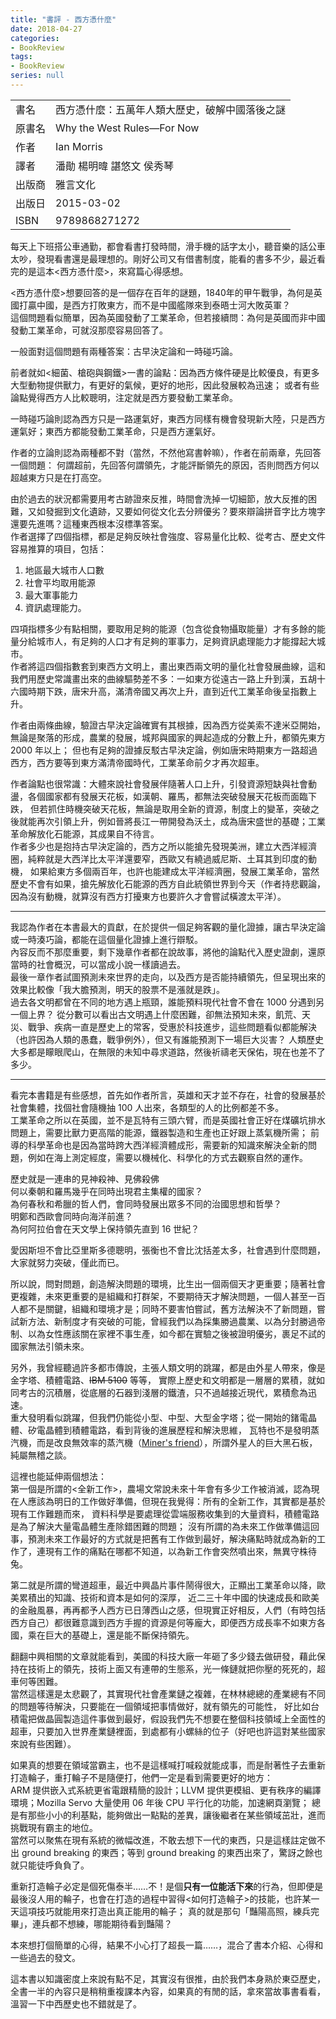 ```yaml
---
title: "書評 - 西方憑什麼"
date: 2018-04-27
categories:
- BookReview
tags:
- BookReview
series: null
---
```


|   |   |
|:-|:-|
|書名|西方憑什麼：五萬年人類大歷史，破解中國落後之謎|
|原書名|Why the West Rules—For Now|
|作者|Ian Morris|
|譯者|潘勛 楊明暐 諶悠文 侯秀琴|
|出版商|雅言文化|
|出版日|2015-03-02|
|ISBN|9789868271272|
<!--more-->

每天上下班搭公車通勤，都會看書打發時間，滑手機的話字太小，聽音樂的話公車太吵，發現看書還是最理想的。剛好公司又有借書制度，能看的書多不少，最近看完的是這本<西方憑什麼>，來寫篇心得感想。  

<西方憑什麼>想要回答的是一個存在百年的謎題，1840年的甲午戰爭，為何是英國打贏中國，是西方打敗東方，而不是中國艦隊來到泰晤士河大敗英軍？  
這個問題看似簡單，因為英國發動了工業革命，但若接續問：為何是英國而非中國發動工業革命，可就沒那麼容易回答了。  

一般面對這個問題有兩種答案：古早決定論和一時碰巧論。  

前者就如<細菌、槍砲與鋼鐵>一書的論點：因為西方條件硬是比較優良，有更多大型動物提供獸力，有更好的氣候，更好的地形，因此發展較為迅速；
或者有些論點覺得西方人比較聰明，注定就是西方要發動工業革命。  

一時碰巧論則認為西方只是一路運氣好，東西方同樣有機會發現新大陸，只是西方運氣好；東西方都能發動工業革命，只是西方運氣好。  

作者的立論則認為兩種都不對（當然，不然他寫書幹嘛），作者在前兩章，先回答一個問題：
何謂超前，先回答何謂領先，才能評斷領先的原因，否則問西方何以超越東方只是在打高空。  

由於過去的狀況都需要用考古跡證來反推，時間會洗掉一切細節，放大反推的困難，又如發掘到文化遺跡，又要如何從文化去分辨優劣？要來辯論拼音字比方塊字還要先進嗎？這種東西根本沒標準答案。  
作者選擇了四個指標，都是足夠反映社會強度、容易量化比較、從考古、歷史文件容易推算的項目，包括：

1. 地區最大城市人口數
2. 社會平均取用能源
3. 最大軍事能力
4. 資訊處理能力。

四項指標多少有點相關，要取用足夠的能源（包含從食物攝取能量）才有多餘的能量分給城市人，有足夠的人口才有足夠的軍事力，足夠資訊處理能力才能撐起大城市。  
作者將這四個指數套到東西方文明上，畫出東西兩文明的量化社會發展曲線，這和我們用歷史常識畫出來的曲線驅勢差不多：一如東方從遠古一路上升到漢，五胡十六國時期下跌，唐宋升高，滿清帝國又再次上升，直到近代工業革命後呈指數上升。  

作者由兩條曲線，驗證古早決定論確實有其根據，因為西方從美索不達米亞開始，無論是聚落的形成，農業的發展，城邦與國家的興起造成的分數上升，都領先東方 2000 年以上；
但也有足夠的證據反駁古早決定論，例如唐宋時期東方一路超過西方，西方要等到東方滿清帝國時代，工業革命前夕才再次超車。  

作者論點也很常識：大體來說社會發展伴隨著人口上升，引發資源短缺與社會動盪，各個國家都有發展天花板，如漢朝、羅馬，都無法突破發展天花板而面臨下跌，
但若抓住時機突破天花板，無論是取用全新的資源，制度上的變革，突破之後就能再次引領上升，例如晉將長江一帶開發為沃土，成為唐宋盛世的基礎；工業革命解放化石能源，其成果自不待言。  
作者多少也是抱持古早決定論的，西方之所以能搶先發現美洲，建立大西洋經濟圈，純粹就是大西洋比太平洋還要窄，西歐又有繞過威尼斯、土耳其到印度的動機，
如果給東方多個兩百年，也許也能建成太平洋經濟圈，發展工業革命，當然歷史不會有如果，搶先解放化石能源的西方自此統領世界到今天（作者持悲觀論，因為沒有動機，就算沒有西方打擾東方也要許久才會嘗試橫渡太平洋）。  

---

我認為作者在本書最大的貢獻，在於提供一個足夠客觀的量化證據，讓古早決定論或一時湊巧論，都能在這個量化證據上進行辯駁。  
內容反而不那麼重要，剩下幾章作者都在說故事，將他的論點代入歷史證劇，還原當時的社會概況，可以當成小說一樣讀過去。  
最後一章作者試圖預測未來世界的走向，以及西方是否能持續領先，但呈現出來的效果比較像「我大膽預測，明天的股票不是漲就是跌」。  
過去各文明都曾在不同的地方遇上瓶頸，誰能預料現代社會不會在 1000 分遇到另一個上界？
從分數可以看出古文明遇上什麼困難，卻無法預知未來，飢荒、天災、戰爭、疾病一直是歷史上的常客，受惠於科技進步，這些問題看似都能解決（也許因為人類的愚蠢，戰爭例外），但又有誰能預測下一場巨大災害？
人類歷史大多都是矇眼爬山，在無限的未知中尋求道路，然後祈禱老天保佑，現在也差不了多少。  

---

看完本書籍是有些感想，首先如作者所言，英雄和天才並不存在，社會的發展基於社會集體，找個社會隨機抽 100 人出來，各類型的人的比例都差不多。  
工業革命之所以在英國，並不是瓦特有三頭六臂，而是英國社會正好在煤礦坑排水問題上，需要比獸力更高階的能源，鐵器製造和生產也正好跟上蒸氣機所需；
前導的科學革命也是因為當時跨大西洋經濟體成形，需要新的知識來解決全新的問題，例如在海上測定經度，需要以機械化、科學化的方式去觀察自然的運作。  

歷史就是一連串的見神殺神、見佛殺佛  
何以秦朝和羅馬幾乎在同時出現君主集權的國家？  
為何春秋和希臘的哲人們，會同時發展出眾多不同的治國思想和哲學？  
明鄭和西歐會同時向海洋前進？  
為何阿拉伯會在天文學上保持領先直到 16 世紀？  

愛因斯坦不會比亞里斯多德聰明，張衡也不會比沈括差太多，社會遇到什麼問題，大家就努力突破，僅此而已。  

所以說，問對問題，創造解決問題的環境，比生出一個兩個天才更重要；隨著社會更複雜，未來更重要的是組織和打群架，不要期待天才解決問題，一個人甚至一百人都不是關鍵，組織和環境才是；同時不要害怕嘗試，舊方法解決不了新問題，嘗試新方法、新制度才有突破的可能，曾經我們以為採集勝過農業、以為分封勝過帝制、以為女性應該關在家裡不事生產，如今都在實驗之後被證明優劣，裹足不試的國家無法引領未來。  

另外，我曾經聽過許多都市傳說，主張人類文明的跳躍，都是由外星人帶來，像是金字塔、積體電路、~~IBM 5100~~ 等等，
實際上歷史和文明都是一層層的累積，就如同考古的沉積層，從底層的石器到淺層的鐵渣，只不過越接近現代，累積愈為迅速。  
重大發明看似跳躍，但我們仍能從小型、中型、大型金字塔；從一開始的鍺電晶體、矽電晶體到積體電路，看到背後的進展歷程和解決思維，
瓦特也不是發明蒸汽機，而是改良無效率的蒸汽機（[Miner's friend](http://www.eoht.info/page/Miner%E2%80%99s+friend)），所謂外星人的巨大黑石板，純屬無稽之談。  

這裡也能延伸兩個想法：  
第一個是所謂的<全新工作>，農場文常說未來十年會有多少工作被消滅，認為現在人應該為明日的工作做好準備，但現在我覺得：所有的全新工作，其實都是基於現有工作難題而來，
資料科學是要處理從雲端服務收集到的大量資料，積體電路是為了解決大量電晶體生產除錯困難的問題；
沒有所謂的為未來工作做準備這回事，預測未來工作最好的方式就是把舊有工作做到最好，解決痛點時就成為新的工作了，連現有工作的痛點在哪都不知道，以為新工作會突然噴出來，無異守株待兔。  

第二就是所謂的彎道超車，最近中興晶片事件鬧得很大，正顯出工業革命以降，歐美累積出的知識、技術和資本是如何的深厚，
近二三十年中國的快速成長和歐美的金融風暴，再再都予人西方已日薄西山之感，但現實正好相反，人們（有時包括西方自己）都很難意識到西方手握的資源是何等龐大，即便西方成長率不如東方各國，乘在巨大的基礎上，還是能不斷保持領先。  

翻翻中興相關的文章就能看到，美國的科技大廠一年砸了多少錢去做研發，藉此保持在技術上的領先，技術上面又有連帶的生態系，光一條鏈就把你壓的死死的，超車何等困難。  
當然這樣還是太悲觀了，其實現代社會產業鏈之複雜，在林林總總的產業總有不同的問題等待解決，只要能在一個領域把事情做好，就有領先的可能性，
好比如台積電把做晶圓製造這件事做到最好，假設我們先不想要在整個科技領域上全面性的超車，只要加入世界產業鏈裡面，到處都有小螺絲的位子（好吧也許這對某些國家來說有些困難）。  

如果真的想要在領域當霸主，也不是這樣喊打喊殺就能成事，而是耐著性子去重新打造輪子，重打輪子不是隨便打，他們一定是看到需要更好的地方：  
ARM 提供嵌入式系統更省電跟精簡的設計；LLVM 提供更模組、更有秩序的編譯環境；Mozilla Servo 大量使用 06 年後 CPU 平行化的功能，加速網頁瀏覽；
總是有那些小小的利基點，能夠做出一點點的差異，讓後繼者在某些領域茁壯，進而挑戰現有霸主的地位。  
當然可以聚焦在現有系統的微幅改進，不敢去想下一代的東西，只是這樣註定做不出 ground breaking 的東西；等到 ground breaking 的東西出來了，驚訝之餘也就只能徒呼負負了。  

重新打造輪子必定是個死傷泰半……不！是個**只有一位能活下來**的行為，但即便是最後沒人用的輪子，也會在打造的過程中習得<如何打造輪子>的技能，也許某一天這項技巧就能用來打造出真正能用的輪子；
真的就是那句「豔陽高照，練兵完畢」，連兵都不想練，哪能期待看到豔陽？  

本來想打個簡單的心得，結果不小心打了超長一篇……，混合了書本介紹、心得和一些過去的發文。  

這本書以知識密度上來說有點不足，其實沒有很推，由於我們本身熟於東亞歷史，全書一半的內容只是稍稍重複課本內容，如果真的有閒的話，拿來當故事書看看，溫習一下中西歷史也不錯就是了。  